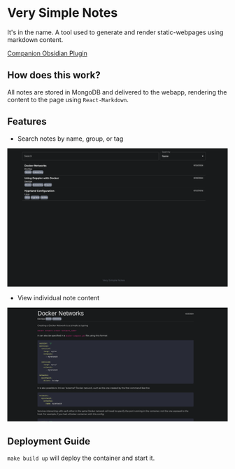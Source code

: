 # Very Simple Notes

It's in the name. A tool used to generate and render static-webpages using markdown content.

[Companion Obsidian Plugin](https://github.com/jaypyles/very-simple-notes-obsidian)

## How does this work?

All notes are stored in MongoDB and delivered to the webapp, rendering the content to the page using `React-Markdown`.

## Features

- Search notes by name, group, or tag

![List of notes](https://github.com/jaypyles/very-simple-notes/blob/master/docs/NoteList.png)

- View individual note content

![Individual note](https://github.com/jaypyles/very-simple-notes/blob/master/docs/SingleNote.png)

## Deployment Guide

`make build up` will deploy the container and start it.
